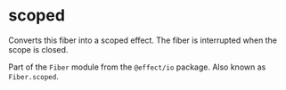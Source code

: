 # scoped

Converts this fiber into a scoped effect. The fiber is interrupted when the
scope is closed.

Part of the `Fiber` module from the `@effect/io` package. Also known as `Fiber.scoped`.
